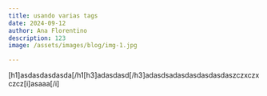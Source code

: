 ```yaml
---
title: usando varias tags
date: 2024-09-12
author: Ana Florentino
description: 123
image: /assets/images/blog/img-1.jpg

---
```


[h1]asdasdasdasda[/h1[h3]adasdasd[/h3]adasdsadasdasdasdasdaszczxczxczcz[i]asaaa[/i]